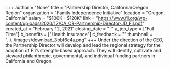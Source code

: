 +++
author = "None"
title = "Partnership Director, California/Oregon Region"
organization = "Family Independence Initiative"
location = "Oregon, California"
salary = "$100K - $120K"
link = "https://www.fii.org/wp-content/uploads/2020/12/CA_OR-Partnership-Director-JD_FII.pdf"
created_at = "February 12, 2021"
closing_date = "-"
a_job_type = ["Full Time"]
b_benefits = ["Health Insurance"]
c_feedback = ""
thumbnail = "../../images/download_3bbf6c4a.png"
+++
Under the direction of the CEO, the Partnership Director will develop and lead the regional
strategy for the adoption of FII’s strength-based approach. They will identify, cultivate and
steward philanthropic, governmental, and individual funding partners in California and
Oregon.